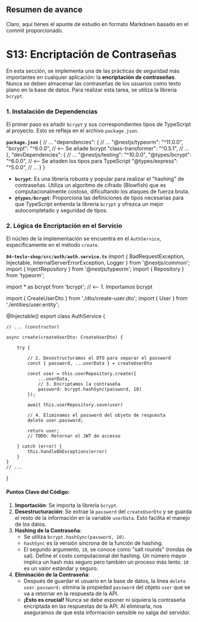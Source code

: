 ## Resumen de avance
Claro, aquí tienes el apunte de estudio en formato Markdown basado en el commit proporcionado.

# S13: Encriptación de Contraseñas

En esta sección, se implementa una de las prácticas de seguridad más importantes en cualquier aplicación: la **encriptación de contraseñas**. Nunca se deben almacenar las contraseñas de los usuarios como texto plano en la base de datos. Para realizar esta tarea, se utiliza la librería `bcrypt`.

### 1. Instalación de Dependencias

El primer paso es añadir `bcrypt` y sus correspondientes tipos de TypeScript al proyecto. Esto se refleja en el archivo `package.json`.

**`package.json`**
{
	// ...
	"dependencies": {
		// ...
		"@nestjs/typeorm": "^11.0.0",
		"bcrypt": "^6.0.0", // <-- Se añade bcrypt
		"class-transformer": "^0.5.1",
		// ...
	},
	"devDependencies": {
		// ...
		"@nestjs/testing": "^10.0.0",
		"@types/bcrypt": "^6.0.0", // <-- Se añaden los tipos para TypeScript
		"@types/express": "^5.0.0",
		// ...
	}
}

*   **`bcrypt`**: Es una librería robusta y popular para realizar el "hashing" de contraseñas. Utiliza un algoritmo de cifrado (Blowfish) que es computacionalmente costoso, dificultando los ataques de fuerza bruta.
*   **`@types/bcrypt`**: Proporciona las definiciones de tipos necesarias para que TypeScript entienda la librería `bcrypt` y ofrezca un mejor autocompletado y seguridad de tipos.

### 2. Lógica de Encriptación en el Servicio

El núcleo de la implementación se encuentra en el `AuthService`, específicamente en el método `create`.

**`04-teslo-shop/src/auth/auth.service.ts`**
import { BadRequestException, Injectable, InternalServerErrorException, Logger } from '@nestjs/common';
import { InjectRepository } from '@nestjs/typeorm';
import { Repository } from 'typeorm';

import * as bcrypt from 'bcrypt'; // <-- 1. Importamos bcrypt

import { CreateUserDto } from './dto/create-user.dto';
import { User } from './entities/user.entity';

@Injectable()
export class AuthService {

	// ... (constructor)

	async create(createUserDto: CreateUserDto) {

		try {

			// 2. Desestructuramos el DTO para separar el password
			const { password, ...userData } = createUserDto

			const user = this.userRepository.create({
				...userData,
				// 3. Encriptamos la contraseña
				password: bcrypt.hashSync(password, 10)
			});

			await this.userRepository.save(user)

			// 4. Eliminamos el password del objeto de respuesta
			delete user.password;

			return user;
			// TODO: Retornar el JWT de accesso

		} catch (error) {
			this.handleDbExceptions(error)
		}
	}
	// ...
}

#### Puntos Clave del Código:

1.  **Importación**: Se importa la librería `bcrypt`.
2.  **Desestructuración**: Se extrae la `password` del `createUserDto` y se guarda el resto de la información en la variable `userData`. Esto facilita el manejo de los datos.
3.  **Hashing de la Contraseña**:
    *   Se utiliza `bcrypt.hashSync(password, 10)`.
    *   `hashSync` es la versión síncrona de la función de hashing.
    *   El segundo argumento, `10`, se conoce como "salt rounds" (rondas de sal). Define el costo computacional del hashing. Un número mayor implica un hash más seguro pero también un proceso más lento. `10` es un valor estándar y seguro.
4.  **Eliminación de la Contraseña**:
    *   Después de guardar el usuario en la base de datos, la línea `delete user.password;` elimina la propiedad `password` del objeto `user` que se va a retornar en la respuesta de la API.
    *   **¡Esto es crucial!** Nunca se debe exponer ni siquiera la contraseña encriptada en las respuestas de la API. Al eliminarla, nos aseguramos de que esta información sensible no salga del servidor.
